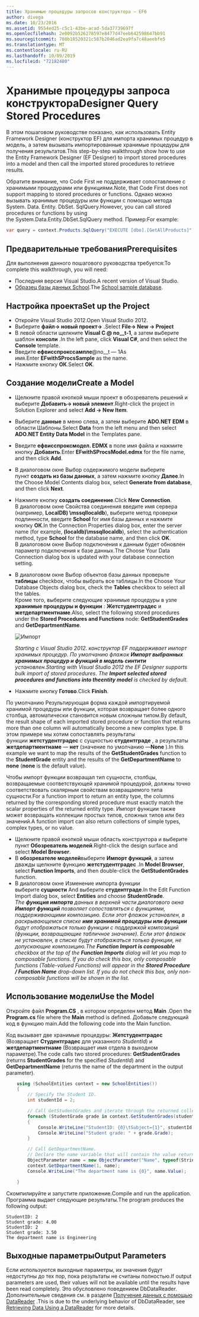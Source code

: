 ```yaml
---
title: Хранимые процедуры запросов конструктора — EF6
author: divega
ms.date: 10/23/2016
ms.assetid: 9554ed25-c5c1-43be-acad-5da37739697f
ms.openlocfilehash: 2e0092b526278597e8477d47eeb642598647bb91
ms.sourcegitcommit: 708b18520321c587b2046ad2ea9fa7c48aeebfe5
ms.translationtype: MT
ms.contentlocale: ru-RU
ms.lasthandoff: 10/09/2019
ms.locfileid: "72182480"
---
```

# <a name="designer-query-stored-procedures"></a><span data-ttu-id="77339-102">Хранимые процедуры запроса конструктора</span><span class="sxs-lookup"><span data-stu-id="77339-102">Designer Query Stored Procedures</span></span>
<span data-ttu-id="77339-103">В этом пошаговом руководстве показано, как использовать Entity Framework Designer (конструктор EF) для импорта хранимых процедур в модель, а затем вызывать импортированные хранимые процедуры для получения результатов.</span><span class="sxs-lookup"><span data-stu-id="77339-103">This step-by-step walkthrough show how to use the Entity Framework Designer (EF Designer) to import stored procedures into a model and then call the imported stored procedures to retrieve results.</span></span> 

<span data-ttu-id="77339-104">Обратите внимание, что Code First не поддерживает сопоставление с хранимыми процедурами или функциями.</span><span class="sxs-lookup"><span data-stu-id="77339-104">Note, that Code First does not support mapping to stored procedures or functions.</span></span> <span data-ttu-id="77339-105">Однако можно вызывать хранимые процедуры или функции с помощью метода System. Data. Entity. DbSet. SqlQuery.</span><span class="sxs-lookup"><span data-stu-id="77339-105">However, you can call stored procedures or functions by using the System.Data.Entity.DbSet.SqlQuery method.</span></span> <span data-ttu-id="77339-106">Пример:</span><span class="sxs-lookup"><span data-stu-id="77339-106">For example:</span></span>
``` csharp
var query = context.Products.SqlQuery("EXECUTE [dbo].[GetAllProducts]")`;
```

## <a name="prerequisites"></a><span data-ttu-id="77339-107">Предварительные требования</span><span class="sxs-lookup"><span data-stu-id="77339-107">Prerequisites</span></span>

<span data-ttu-id="77339-108">Для выполнения данного пошагового руководства требуется:</span><span class="sxs-lookup"><span data-stu-id="77339-108">To complete this walkthrough, you will need:</span></span>

- <span data-ttu-id="77339-109">Последняя версия Visual Studio.</span><span class="sxs-lookup"><span data-stu-id="77339-109">A recent version of Visual Studio.</span></span>
- <span data-ttu-id="77339-110">[Образец базы данных School](~/ef6/resources/school-database.md).</span><span class="sxs-lookup"><span data-stu-id="77339-110">The [School sample database](~/ef6/resources/school-database.md).</span></span>

## <a name="set-up-the-project"></a><span data-ttu-id="77339-111">Настройка проекта</span><span class="sxs-lookup"><span data-stu-id="77339-111">Set up the Project</span></span>

-   <span data-ttu-id="77339-112">Откройте Visual Studio 2012.</span><span class="sxs-lookup"><span data-stu-id="77339-112">Open Visual Studio 2012.</span></span>
-   <span data-ttu-id="77339-113">Выберите **файл-&gt; новый проект-&gt;** .</span><span class="sxs-lookup"><span data-stu-id="77339-113">Select **File-&gt; New -&gt; Project**</span></span>
-   <span data-ttu-id="77339-114">В левой области щелкните **Visual C @ no__t-1**, а затем выберите шаблон **консоли** .</span><span class="sxs-lookup"><span data-stu-id="77339-114">In the left pane, click **Visual C\#**, and then select the **Console** template.</span></span>
-   <span data-ttu-id="77339-115">Введите **ефвисспрокссампле**@no__t — 1As имя.</span><span class="sxs-lookup"><span data-stu-id="77339-115">Enter **EFwithSProcsSample** as the name.</span></span>
-   <span data-ttu-id="77339-116">Нажмите кнопку **ОК**.</span><span class="sxs-lookup"><span data-stu-id="77339-116">Select **OK**.</span></span>

## <a name="create-a-model"></a><span data-ttu-id="77339-117">Создание модели</span><span class="sxs-lookup"><span data-stu-id="77339-117">Create a Model</span></span>

-   <span data-ttu-id="77339-118">Щелкните правой кнопкой мыши проект в обозреватель решений и выберите **Добавить-&gt; новый элемент**.</span><span class="sxs-lookup"><span data-stu-id="77339-118">Right-click the project in Solution Explorer and select **Add -&gt; New Item**.</span></span>
-   <span data-ttu-id="77339-119">Выберите **данные** в меню слева, а затем выберите **ADO.NET EDM** в области Шаблоны.</span><span class="sxs-lookup"><span data-stu-id="77339-119">Select **Data** from the left menu and then select **ADO.NET Entity Data Model** in the Templates pane.</span></span>
-   <span data-ttu-id="77339-120">Введите **ефвисспроксмодел. EDMX** в поле имя файла и нажмите кнопку **Добавить**.</span><span class="sxs-lookup"><span data-stu-id="77339-120">Enter **EFwithSProcsModel.edmx** for the file name, and then click **Add**.</span></span>
-   <span data-ttu-id="77339-121">В диалоговом окне Выбор содержимого модели выберите пункт **создать из базы данных**, а затем нажмите кнопку **Далее**.</span><span class="sxs-lookup"><span data-stu-id="77339-121">In the Choose Model Contents dialog box, select **Generate from database**, and then click **Next**.</span></span>
-   <span data-ttu-id="77339-122">Нажмите кнопку **создать соединение**.</span><span class="sxs-lookup"><span data-stu-id="77339-122">Click **New Connection**.</span></span>  
    <span data-ttu-id="77339-123">В диалоговом окне Свойства соединения введите имя сервера (например, **LocalDB) \\mssqllocaldb**), выберите метод проверки подлинности, введите **School** for имя базы данных и нажмите кнопку **ОК**.</span><span class="sxs-lookup"><span data-stu-id="77339-123">In the Connection Properties dialog box, enter the server name (for example, **(localdb)\\mssqllocaldb**), select the authentication method, type **School** for the database name, and then click **OK**.</span></span>  
    <span data-ttu-id="77339-124">В диалоговом окне Выбор подключения к данным будет обновлен параметр подключения к базе данных.</span><span class="sxs-lookup"><span data-stu-id="77339-124">The Choose Your Data Connection dialog box is updated with your database connection setting.</span></span>
-   <span data-ttu-id="77339-125">В диалоговом окне Выбор объектов базы данных проверьте **таблицы** checkbox, чтобы выбрать все таблицы.</span><span class="sxs-lookup"><span data-stu-id="77339-125">In the Choose Your Database Objects dialog box, check the **Tables** checkbox to select all the tables.</span></span>  
    <span data-ttu-id="77339-126">Кроме того, выберите следующие хранимые процедуры в узле **хранимые процедуры и функции** : **Жетстудентградес** и **жетдепартментнаме**.</span><span class="sxs-lookup"><span data-stu-id="77339-126">Also, select the following stored procedures under the **Stored Procedures and Functions** node: **GetStudentGrades** and **GetDepartmentName**.</span></span> 

    ![Импорт](~/ef6/media/import.jpg)

    <span data-ttu-id="77339-128">*Starting с Visual Studio 2012. конструктор EF поддерживает импорт хранимых процедур. По умолчанию флажок **Импорт выбранных хранимых процедур и функций в модель синтити** установлен.*</span><span class="sxs-lookup"><span data-stu-id="77339-128">*Starting with Visual Studio 2012 the EF Designer supports bulk import of stored procedures. The **Import selected stored procedures and functions into theentity model** is checked by default.*</span></span>
-   <span data-ttu-id="77339-129">Нажмите кнопку **Готово**.</span><span class="sxs-lookup"><span data-stu-id="77339-129">Click **Finish**.</span></span>

<span data-ttu-id="77339-130">По умолчанию Результирующая форма каждой импортируемой хранимой процедуры или функции, которая возвращает более одного столбца, автоматически становится новым сложным типом.</span><span class="sxs-lookup"><span data-stu-id="77339-130">By default, the result shape of each imported stored procedure or function that returns more than one column will automatically become a new complex type.</span></span> <span data-ttu-id="77339-131">В этом примере мы хотим сопоставлять результаты функции **жетстудентградес** с сущностью **студентграде** , а результаты **жетдепартментнаме** — **нет** (значение по умолчанию —**None** ).</span><span class="sxs-lookup"><span data-stu-id="77339-131">In this example we want to map the results of the **GetStudentGrades** function to the **StudentGrade** entity and the results of the **GetDepartmentName** to **none** (**none** is the default value).</span></span>

<span data-ttu-id="77339-132">Чтобы импорт функции возвращал тип сущности, столбцы, возвращаемые соответствующей хранимой процедурой, должны точно соответствовать скалярным свойствам возвращаемого типа сущности.</span><span class="sxs-lookup"><span data-stu-id="77339-132">For a function import to return an entity type, the columns returned by the corresponding stored procedure must exactly match the scalar properties of the returned entity type.</span></span> <span data-ttu-id="77339-133">Импорт функции также может возвращать коллекции простых типов, сложных типов или без значений.</span><span class="sxs-lookup"><span data-stu-id="77339-133">A function import can also return collections of simple types, complex types, or no value.</span></span>

-   <span data-ttu-id="77339-134">Щелкните правой кнопкой мыши область конструктора и выберите пункт **Обозреватель моделей**.</span><span class="sxs-lookup"><span data-stu-id="77339-134">Right-click the design surface and select **Model Browser**.</span></span>
-   <span data-ttu-id="77339-135">В **обозревателе моделей**выберите **Импорт функций**, а затем дважды щелкните функцию **жетстудентградес** .</span><span class="sxs-lookup"><span data-stu-id="77339-135">In **Model Browser**, select **Function Imports**, and then double-click the **GetStudentGrades** function.</span></span>
-   <span data-ttu-id="77339-136">В диалоговом окне Изменение импорта функции выберите **сущности** And выберите **студентграде**.</span><span class="sxs-lookup"><span data-stu-id="77339-136">In the Edit Function Import dialog box, select **Entities** and choose **StudentGrade**.</span></span>  
    <span data-ttu-id="77339-137">*The **функция импорта** данных в верхней части диалогового окна **Импорт функций** позволяет сопоставляться с функциями, поддерживающими композицию. Если этот флажок установлен, в раскрывающемся списке **имя хранимой процедуры или функции** будут отображаться только функции с поддержкой композиций (функции, возвращающие табличное значение). Если этот флажок не установлен, в списке будут отображаться только функции, не допускающие композицию.*</span><span class="sxs-lookup"><span data-stu-id="77339-137">*The **Function Import is composable** checkbox at the top of the **Function Imports** dialog will let you map to composable functions. If you do check this box, only composable functions (Table-valued Functions) will appear in the **Stored Procedure / Function Name** drop-down list. If you do not check this box, only non-composable functions will be shown in the list.*</span></span>

## <a name="use-the-model"></a><span data-ttu-id="77339-138">Использование модели</span><span class="sxs-lookup"><span data-stu-id="77339-138">Use the Model</span></span>

<span data-ttu-id="77339-139">Откройте файл **Program.CS** , в котором определен метод **Main** .</span><span class="sxs-lookup"><span data-stu-id="77339-139">Open the **Program.cs** file where the **Main** method is defined.</span></span> <span data-ttu-id="77339-140">Добавьте следующий код в функцию main.</span><span class="sxs-lookup"><span data-stu-id="77339-140">Add the following code into the Main function.</span></span>

<span data-ttu-id="77339-141">Код вызывает две хранимые процедуры: **Жетстудентградес** (Возвращает **Студентградес** для указанного *StudentId*) и **жетдепартментнаме** (Возвращает имя отдела в выходном параметре).</span><span class="sxs-lookup"><span data-stu-id="77339-141">The code calls two stored procedures: **GetStudentGrades** (returns **StudentGrades** for the specified *StudentId*) and **GetDepartmentName** (returns the name of the department in the output parameter).</span></span>  

``` csharp
    using (SchoolEntities context = new SchoolEntities())
    {
        // Specify the Student ID.
        int studentId = 2;

        // Call GetStudentGrades and iterate through the returned collection.
        foreach (StudentGrade grade in context.GetStudentGrades(studentId))
        {
            Console.WriteLine("StudentID: {0}\tSubject={1}", studentId, grade.Subject);
            Console.WriteLine("Student grade: " + grade.Grade);
        }

        // Call GetDepartmentName.
        // Declare the name variable that will contain the value returned by the output parameter.
        ObjectParameter name = new ObjectParameter("Name", typeof(String));
        context.GetDepartmentName(1, name);
        Console.WriteLine("The department name is {0}", name.Value);

    }
```

<span data-ttu-id="77339-142">Скомпилируйте и запустите приложение.</span><span class="sxs-lookup"><span data-stu-id="77339-142">Compile and run the application.</span></span> <span data-ttu-id="77339-143">Программа выдает следующие результаты.</span><span class="sxs-lookup"><span data-stu-id="77339-143">The program produces the following output:</span></span>

```console
StudentID: 2
Student grade: 4.00
StudentID: 2
Student grade: 3.50
The department name is Engineering
```

<a name="output-parameters"></a><span data-ttu-id="77339-144">Выходные параметры</span><span class="sxs-lookup"><span data-stu-id="77339-144">Output Parameters</span></span>
-----------------

<span data-ttu-id="77339-145">Если используются выходные параметры, их значения будут недоступны до тех пор, пока результаты не считаны полностью.</span><span class="sxs-lookup"><span data-stu-id="77339-145">If output parameters are used, their values will not be available until the results have been read completely.</span></span> <span data-ttu-id="77339-146">Это обусловлено поведением DbDataReader. Дополнительные сведения см. в разделе [Получение данных с помощью DataReader](https://go.microsoft.com/fwlink/?LinkID=398589) .</span><span class="sxs-lookup"><span data-stu-id="77339-146">This is due to the underlying behavior of DbDataReader, see [Retrieving Data Using a DataReader](https://go.microsoft.com/fwlink/?LinkID=398589) for more details.</span></span>
